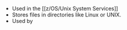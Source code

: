 - Used in the [[z/OS/Unix System Services]]
- Stores files in directories like Linux or UNIX.
- Used by